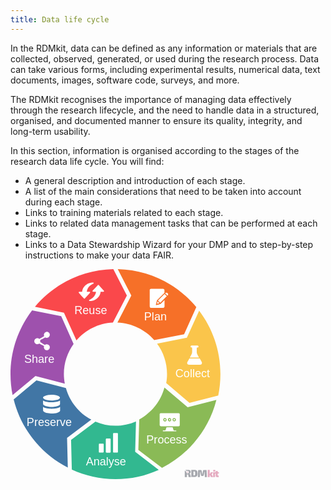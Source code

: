 ```yaml
---
title: Data life cycle
---
```


In the RDMkit, data can be defined as any information or materials that are collected, observed, generated, or used during the research process. Data can take various forms, including experimental results, numerical data, text documents, images, software code, surveys, and more.

The RDMkit recognises the importance of managing data effectively through the research lifecycle, and the need to handle data in a structured, organised, and documented manner to ensure its quality, integrity, and long-term usability.

In this section, information is organised according to the stages of the research data life cycle. You will find:
- A general description and introduction of each  stage.
- A list of the main considerations that need to be taken into account during each stage.
- Links to training materials related to each stage.
- Links to related data management tasks that can be performed at each stage.
- Links to a Data Stewardship Wizard for your DMP and to step-by-step instructions to make your data FAIR.

<div class="main_rdm mt-5 d-flex justify-content-center">
    <svg version="1.1" id="data-life-cycle-index" xmlns="http://www.w3.org/2000/svg" xmlns:xlink="http://www.w3.org/1999/xlink" x="0px" y="0px"
    viewBox="0 0 250.9 251" xml:space="preserve" height="24em">
        <style type="text/css">
        .st0{fill:#FA484B;}
        .st5{fill:#F67028;}
        .st6{fill:#FAC54B;}
        .st4{fill:#8ABA56;}
        .st3{fill:#32B890;}
        .st2{fill:#4176A5;}
        .st7{fill:#9E51AD;}
        .st18{opacity:0.41;fill:#2A2E3D;}
        .st19{opacity:0.41;fill:#C23669;}
        .st1{fill:#FFFFFF; pointer-events: none;}
        .st8{font-family: 'Exo 2', sans-serif;}
        .st9{font-size:13.5px;}
        .st0,.st2,.st3,.st4,.st5,.st6,.st7 {transition: fill 0.3s;}
        .st0:hover,.st2:hover,.st3:hover,.st4:hover,.st5:hover,.st6:hover,.st7:hover {fill:#73757d;cursor: pointer;}
        text {pointer-events : none;}
        </style>
        <a href="./planning" id="link-to-planning2" target="_top" title="planning">
        <g id="PlanPath2">
            <path class="st5" d="M144.4,31.6l-16.6,32.3c17.5,0.7,33.2,8.6,44,20.9l35.7-7l14.6-32.4C199.6,18.3,166,0.8,128.2,0L144.4,31.6z"
            />
            <path class="st1" d="M166.7,24.1c0.3-0.4,0.8-0.6,1.4-0.6c4.7,0,9.4,0,14.1,0c0.5,0,1,0.2,1.4,0.6c0.3,0.3,0.4,0.7,0.4,1.2
            c0,1,0,2,0,3c-0.3,0.3-0.5,0.5-0.8,0.8c-2.6,2.6-5.3,5.3-7.9,7.9c-0.1,0.1-0.3,0.3-0.3,0.5c-0.4,1.6-0.8,3.1-1.2,4.7
            c0,0.2-0.1,0.4,0,0.5c0.1,0.2,0.4,0.3,0.7,0.3c1.6-0.4,3.2-0.8,4.7-1.3c0.2,0,0.3-0.1,0.4-0.3c1.5-1.5,3-3,4.5-4.5
            c0,2.5,0,5.1,0,7.6c0,0.4-0.1,0.8-0.3,1.1c-0.3,0.4-0.9,0.7-1.4,0.7c-4.7,0-9.4,0-14.1,0c-0.3,0-0.7,0-1-0.2
            c-0.3-0.2-0.6-0.4-0.7-0.8c-0.1-0.3-0.2-0.6-0.2-0.9c0-6.4,0-12.8,0-19.2C166.3,24.8,166.4,24.4,166.7,24.1z"/>
            <path class="st1" d="M185.5,28.4c0.5-0.3,1.2-0.4,1.7-0.1c0.3,0.2,0.6,0.4,0.8,0.7c0.5,0.6,0.6,1.5,0.1,2.1
            c-0.1,0.2-0.3,0.4-0.5,0.5c-0.9-0.9-1.8-1.8-2.7-2.7C185.1,28.7,185.3,28.5,185.5,28.4z"/>
            <path class="st1" d="M176.3,37.5c2.6-2.6,5.2-5.2,7.8-7.8c0.9,0.9,1.8,1.8,2.7,2.7c-2.6,2.6-5.2,5.2-7.8,7.8
            C178.1,39.3,177.2,38.4,176.3,37.5z"/>
            <path class="st1" d="M175.8,38.6l0.1,0.1c0.7,0.7,1.3,1.3,2,2c-1,0.3-1.9,0.5-2.9,0.8C175.3,40.6,175.6,39.6,175.8,38.6z"/>
        </g>
        </a>
        <a href="./collecting" id="link-to-collecting2" target="_top" title="collecting" >
        <g id="CollectPath2">
            <path class="st6" d="M213.9,159.8l34.4-8.7c1.7-8.3,2.6-16.8,2.6-25.6c0-28.5-9.5-54.7-25.4-75.8L210.8,82l-35.6,7
            c7.5,10.2,11.9,22.8,11.9,36.4c0,3.7-0.3,7.3-1,10.8L213.9,159.8z"/>
            <path class="st1" d="M215.4,91.9c0.2-0.4,0.6-0.6,1.1-0.6c2.3,0,4.7,0,7,0c0.4,0,0.8,0.2,1,0.5c0.4,0.5,0.3,1.2-0.1,1.6
            c-0.2,0.2-0.5,0.3-0.8,0.3c-0.2,0-0.5,0-0.7,0.1c-0.2,0.1-0.3,0.2-0.3,0.4c0,1.6,0,3.1,0,4.7c0,0.8,0.1,1.6,0.4,2.4
            c0.2,0.4,0.4,0.8,0.6,1.2c0.6,1.1,1.2,2.1,1.8,3.2c-3.7,0-7.4,0-11.1,0c0.7-1.2,1.4-2.5,2-3.7c0.3-0.5,0.5-1,0.6-1.6
            c0.1-0.5,0.2-1,0.2-1.5c0-1.6,0-3.2,0-4.8c0-0.3-0.3-0.5-0.5-0.5c-0.3,0-0.5,0-0.7-0.1c-0.3-0.1-0.5-0.3-0.6-0.5
            C215.2,92.8,215.2,92.3,215.4,91.9z"/>
            <path class="st1" d="M213.8,106.8c4.1,0,8.2,0,12.4,0c0.7,1.3,1.5,2.6,2.2,3.9c0.2,0.3,0.3,0.6,0.4,0.9c0.3,1-0.4,2.2-1.4,2.6
            c-0.3,0.1-0.5,0.1-0.8,0.1c-4.4,0-8.8,0-13.2,0c-0.6,0-1.1-0.2-1.6-0.6c-0.5-0.5-0.8-1.4-0.6-2.1c0.1-0.3,0.2-0.5,0.4-0.8
            C212.3,109.4,213.1,108.1,213.8,106.8z"/>
        </g>
        </a>
        <a href="./processing" id="link-to-processing2" target="_top" title="processing">
        <g id="ProcessPath2">
            <path class="st4" d="M211.7,165L184,141.6c-4.4,16.4-15.5,30.1-30.1,38.1l-1.1,36.3l28.3,21.5c31.9-16.2,56-45.6,65-81.1L211.7,165
            z"/>
            <path class="st1" d="M179.4,172.2c0.1,0,0.2,0,0.4,0c7,0,14,0,21,0c0.3,0,0.6,0,0.8,0.1c0.5,0.2,0.7,0.7,0.7,1.2
            c0,4.3,0,8.6,0,12.8c0,0.4-0.1,0.7-0.3,1c-0.3,0.3-0.7,0.5-1.1,0.5c-7.1,0-14.1,0-21.2,0c-0.4,0-0.9-0.2-1.1-0.6
            c-0.2-0.3-0.3-0.6-0.3-0.9c0-4.3,0-8.5,0-12.8c0-0.4,0.1-0.8,0.4-1C178.9,172.4,179.1,172.3,179.4,172.2z M184.3,178
            c-0.3,0-0.7,0.2-1,0.4c-0.2,0.1-0.3,0.4-0.4,0.6c-0.4,0.6-0.4,1.4,0,2.1c0.4,0.6,1,0.9,1.6,1c0.5,0,1-0.1,1.4-0.4
            c0.1-0.1,0.2-0.1,0.3-0.3c0.3-0.5,0.5-1.1,0.4-1.6c-0.1-0.6-0.5-1.2-1.1-1.5C185.2,178,184.8,178,184.3,178z M195.4,178
            c-0.4,0.1-0.9,0.2-1.2,0.5c-0.3,0.4-0.5,0.8-0.5,1.3c-0.1,1,0.7,2,1.6,2.1c0.6,0.1,1.2-0.1,1.7-0.4c0.2-0.1,0.3-0.3,0.4-0.4
            c0.3-0.5,0.4-1.1,0.2-1.6c-0.1-0.4-0.3-0.7-0.6-1C196.5,178.1,195.9,177.9,195.4,178z M189.8,178c-0.3,0-0.5,0.1-0.8,0.3
            c-0.2,0.1-0.4,0.2-0.5,0.4c-0.4,0.6-0.5,1.3-0.3,1.9c0.2,0.6,0.6,1,1.2,1.3c0.6,0.3,1.3,0.1,1.9-0.2c0.1-0.1,0.3-0.1,0.4-0.3
            c0.3-0.4,0.5-0.9,0.4-1.5c0-0.7-0.5-1.5-1.2-1.8C190.6,178,190.2,178,189.8,178z"/>
            <path class="st1" d="M184.3,179.1c0.3-0.1,0.6,0,0.9,0.1c0.2,0.1,0.3,0.3,0.3,0.5c0.1,0.3,0,0.7-0.3,1c-0.4,0.4-1.3,0.2-1.5-0.4
            C183.6,179.9,183.9,179.3,184.3,179.1z"/>
            <path class="st1" d="M189.9,179.1c0.4-0.2,0.9,0.1,1.1,0.5c0.1,0.3,0.1,0.6,0,0.9c-0.2,0.3-0.5,0.4-0.8,0.4c-0.3,0-0.5-0.2-0.6-0.4
            c-0.2-0.3-0.3-0.7-0.1-1C189.4,179.3,189.7,179.2,189.9,179.1z"/>
            <path class="st1" d="M195.3,179.1c0.3-0.1,0.7,0,1,0.2c0.2,0.2,0.3,0.5,0.3,0.7c0,0.4-0.4,0.8-0.8,0.9c-0.3,0-0.6-0.1-0.8-0.3
            c-0.2-0.2-0.3-0.5-0.2-0.8C194.8,179.5,195,179.2,195.3,179.1z"/>
            <path class="st1" d="M186.8,189c0.9,0,1.7,0,2.6,0c1.3,0,2.7,0,4,0c0.2,0,0.5,0.1,0.5,0.4c0.3,0.9,0.6,1.9,0.9,2.8
            c0.1,0.2,0.1,0.4,0.3,0.6c0.1,0.1,0.3,0.1,0.4,0.1c0.7,0,1.4,0,2.1,0c0.2,0,0.4,0,0.5,0.2c0.3,0.3,0.1,0.7-0.2,0.8
            c-0.1,0-0.2,0-0.3,0c-5,0-10.1,0-15.1,0c-0.3,0-0.6-0.3-0.5-0.6c0-0.3,0.3-0.5,0.6-0.5c0.7,0,1.5,0,2.2,0c0.3,0,0.5-0.2,0.6-0.4
            c0.3-0.9,0.6-1.9,0.9-2.8c0.1-0.2,0.1-0.3,0.2-0.5C186.5,189,186.7,189,186.8,189z"/>
        </g>
        </a>
        <a href="./analysing" id="link-to-analysing2" target="_top" title="analysing">
        <g id="AnalysePath2">
            <path class="st3" d="M149,218.3l1-36.2c-7.5,3.3-15.8,5.1-24.5,5.1c-8.5,0-16.6-1.7-24-4.9l-29.1,21.8l0.9,35.5
            c15.9,7.3,33.6,11.4,52.2,11.4c18.4,0,36-4,51.7-11.1L149,218.3z"/>
            <path class="st1" d="M123.3,196c1.4,0,2.8,0,4.3,0c0.5,0,0.8,0.4,0.8,0.8c0,7.2,0,14.3,0,21.5c0,0.2-0.1,0.5-0.2,0.7
            c-0.2,0.2-0.4,0.3-0.6,0.3c-1.4,0-2.8,0-4.1,0c-0.3,0-0.5-0.1-0.7-0.3c-0.1-0.2-0.2-0.4-0.2-0.6c0-7.2,0-14.3,0-21.5
            C122.5,196.4,122.8,196,123.3,196z"/>
            <path class="st1" d="M114.6,202.5c0.2,0,0.3,0,0.5,0c1.2,0,2.4,0,3.6,0c0.2,0,0.4,0,0.5,0.1c0.3,0.1,0.5,0.3,0.5,0.6
            c0,0.1,0,0.3,0,0.4c0,5,0,9.9,0,14.9c0,0.5-0.4,0.9-0.8,0.9c-1.3,0-2.6,0-3.9,0c-0.2,0-0.4,0-0.6-0.1c-0.3-0.1-0.5-0.4-0.5-0.8
            c0-5,0-10,0-15.1C114,202.9,114.2,202.6,114.6,202.5z"/>
            <path class="st1" d="M106.3,208.7c1.4,0,2.9,0,4.3,0c0.4,0,0.8,0.4,0.8,0.8c0,2.9,0,5.8,0,8.8c0,0.3-0.1,0.6-0.4,0.8
            c-0.2,0.1-0.4,0.2-0.5,0.2c-1.2,0-2.5,0-3.7,0c-0.3,0-0.6,0-0.8-0.1c-0.3-0.1-0.4-0.5-0.4-0.8c0-2.8,0-5.7,0-8.5
            c0-0.2,0-0.4,0.1-0.6C105.6,209,105.9,208.7,106.3,208.7z"/>
        </g>
        </a>
        <a href="./preserving" id="link-to-preserving2" target="_top" title="preserving">
        <g id="PreservePath2">
            <path class="st2" d="M67.6,201.7l29-21.8c-14.7-7.8-25.8-21.4-30.4-37.8L31,133L3.8,155.8c8.8,35.5,32.8,65.1,64.7,81.4L67.6,201.7
            z"/>
            <path class="st1" d="M48.4,150.2c1.8,0,3.6,0.1,5.3,0.4c1,0.2,2.1,0.5,3.1,0.9c0.6,0.3,1.2,0.6,1.7,1c0.3,0.3,0.5,0.6,0.6,1
            c0,0.4-0.1,0.7-0.3,1c-0.3,0.4-0.8,0.8-1.3,1c-0.8,0.4-1.7,0.7-2.5,0.9c-1.4,0.4-2.9,0.5-4.4,0.6c-2.3,0.1-4.7,0-7-0.5
            c-1-0.2-1.9-0.5-2.8-0.9c-0.6-0.3-1.1-0.6-1.5-1.1c-0.2-0.3-0.4-0.7-0.4-1c0-0.4,0.3-0.8,0.6-1.1c0.7-0.6,1.5-0.9,2.4-1.2
            c1.2-0.4,2.5-0.6,3.8-0.8C46.6,150.3,47.5,150.3,48.4,150.2z"/>
            <path class="st1" d="M38.9,157.1c1.2,0.8,2.6,1.2,4,1.5c2.1,0.5,4.3,0.6,6.4,0.6c1,0,2-0.1,3.1-0.2c2-0.2,4-0.6,5.8-1.4
            c0.4-0.2,0.7-0.3,1-0.6c0,1.4,0,2.8,0,4.2c0,0.3-0.1,0.7-0.3,0.9c-0.3,0.4-0.7,0.7-1.2,0.9c-0.3,0.2-0.5,0.3-0.8,0.4
            c-1.6,0.6-3.3,0.9-4.9,1.1c-1.9,0.2-3.8,0.2-5.7,0c-1.3-0.1-2.5-0.3-3.7-0.7c-1-0.3-2-0.6-2.8-1.3c-0.3-0.3-0.7-0.6-0.8-1
            c0-0.1,0-0.3,0-0.4C38.9,159.8,38.9,158.4,38.9,157.1z"/>
            <path class="st1" d="M38.9,164.8c0.5,0.3,1,0.5,1.6,0.8c1.9,0.7,3.9,1.1,5.9,1.2c1.9,0.1,3.7,0.1,5.6,0c1.9-0.2,3.9-0.5,5.7-1.2
            c0.5-0.2,1.1-0.5,1.6-0.8c0,1.4,0,2.8,0,4.2c0,0.2,0,0.3-0.1,0.5c-0.1,0.4-0.4,0.6-0.7,0.9c-0.7,0.6-1.6,0.9-2.4,1.2
            c-0.6,0.2-1.3,0.4-1.9,0.5c-1.1,0.2-2.2,0.3-3.3,0.4c-0.9,0.1-1.8,0-2.7,0c-1.8-0.1-3.6-0.3-5.4-0.7c-1-0.3-2.1-0.7-3-1.4
            c-0.3-0.2-0.5-0.5-0.7-0.8c-0.1-0.3-0.1-0.6-0.1-0.8C38.9,167.4,38.9,166.1,38.9,164.8z"/>
        </g>
        </a>
        <a href="./sharing" id="link-to-sharing2" target="_top" title="sharing">
        <g id="SharePath2">
            <path class="st7" d="M29.8,127.8l35.1,9c-0.7-3.7-1.1-7.5-1.1-11.4c0-13.4,4.3-25.9,11.6-36L60.6,56.3l-34.8-7
            C9.6,70.4,0,96.8,0,125.5c0,8.6,0.9,17,2.5,25.1L29.8,127.8z"/>
            <path class="st1" d="M42.7,75c0.7-0.1,1.5-0.1,2.2,0.3c1,0.4,1.7,1.3,2,2.3c0.2,0.6,0.1,1.4-0.1,2c-0.4,1.1-1.3,2-2.4,2.4
            c-0.4,0.1-0.8,0.1-1.3,0.1c-0.6-0.1-1.1-0.2-1.6-0.5c-1.1,0.6-2.2,1.2-3.3,1.8c-0.2,0.1-0.3,0.2-0.5,0.3c-0.8,0.4-1.5,0.9-2.3,1.3
            c0.1,0.4,0.2,0.8,0.2,1.2c0,0.4-0.1,0.8-0.2,1.1c0.8,0.4,1.5,0.9,2.3,1.3c0.2,0.1,0.3,0.2,0.5,0.3c1,0.6,2,1.1,3,1.7
            c0.5-0.4,1.1-0.7,1.8-0.7c0.8-0.1,1.6,0.1,2.3,0.5c1,0.6,1.7,1.7,1.7,2.8c0,0.7-0.1,1.4-0.4,1.9c-0.3,0.6-0.8,1.1-1.4,1.4
            c-0.3,0.2-0.7,0.3-1,0.4c-0.6,0.1-1.3,0.1-1.9-0.2c-0.5-0.2-0.9-0.4-1.3-0.8c-0.6-0.5-1-1.3-1.1-2.1c-0.1-0.6,0-1.2,0.2-1.8
            c-0.7-0.4-1.4-0.8-2.2-1.2c-0.4-0.2-0.7-0.4-1-0.5c-0.8-0.5-1.7-0.9-2.5-1.4c-0.5,0.4-1.1,0.7-1.7,0.8c-0.8,0.2-1.7,0-2.5-0.4
            c-0.6-0.4-1.1-0.9-1.4-1.5c-0.4-0.7-0.5-1.5-0.3-2.3c0.1-0.6,0.4-1.1,0.7-1.6c0.4-0.5,1-0.9,1.7-1.2c0.6-0.2,1.3-0.3,2-0.1
            c0.6,0.1,1.1,0.4,1.5,0.8c1.1-0.6,2.2-1.2,3.3-1.8c0.1-0.1,0.3-0.1,0.4-0.2c0.7-0.4,1.4-0.8,2.2-1.2c-0.7-1.3-0.4-3.1,0.7-4.1
            C41.4,75.5,42,75.2,42.7,75z"/>
        </g>
        </a>
        <a href="./reusing" id="link-to-reusing2" target="_top" title="reusing">
        <g id="ReusePath2">
            <path class="st0" d="M63.9,52.1l14.9,33.1c10.7-12.4,26.2-20.5,43.6-21.3l16.7-32.3L122.9,0C85.3,0.8,51.7,18.1,29.2,45L63.9,52.1z
            "/>
            <path class="st1" d="M92.5,17.4c2-0.9,4.1-1.3,6.3-1.3c0.2,0,0.4,0.1,0.5,0.3c0.2,0.2,0.2,0.6,0,0.8c-0.1,0.2-0.4,0.3-0.6,0.4
            c-0.4,0.2-0.8,0.3-1.1,0.5c-0.3,0.2-0.6,0.3-0.9,0.5c-0.6,0.4-1.2,0.8-1.7,1.2c-0.8,0.7-1.5,1.4-2,2.3c-1,1.5-1.6,3.2-1.8,5
            c1.1,0,2.2,0,3.3,0c0.3,0,0.5,0.1,0.6,0.4c0.1,0.2,0.1,0.4,0,0.6c-0.1,0.2-0.3,0.4-0.5,0.6c-1.9,2.1-3.9,4.3-5.8,6.4
            c-0.2,0.2-0.5,0.3-0.8,0.2c-0.1-0.1-0.2-0.2-0.3-0.3c-1.9-2.1-3.9-4.3-5.8-6.5c-0.2-0.2-0.5-0.5-0.4-0.8c0-0.4,0.3-0.7,0.7-0.7
            c1.1,0,2.3,0,3.4,0c0.2-1.9,0.8-3.7,1.8-5.2C88.7,20,90.5,18.4,92.5,17.4z"/>
            <path class="st1" d="M104.5,19.1c0.3-0.3,0.8-0.3,1,0c2,2.2,3.9,4.4,5.9,6.5c0.2,0.2,0.5,0.5,0.4,0.8c0,0.4-0.4,0.7-0.7,0.7
            c-1.1,0-2.3,0-3.4,0c-0.2,2.3-1.1,4.4-2.5,6.2c-1.3,1.7-3.2,3-5.2,3.8c-0.6,0.2-1.2,0.4-1.8,0.6c-1.2,0.3-2.4,0.4-3.7,0.4
            c-0.4,0-0.7-0.5-0.6-0.9c0.1-0.1,0.1-0.3,0.3-0.4c0.5-0.3,1.1-0.5,1.6-0.8c0.6-0.4,1.3-0.7,1.9-1.2c0.9-0.7,1.7-1.5,2.4-2.4
            c0.5-0.7,0.9-1.5,1.3-2.3c0.4-1,0.7-2,0.8-3.1c-1.1,0-2.3,0-3.5,0c-0.4,0-0.8-0.4-0.7-0.8c0-0.3,0.3-0.5,0.5-0.8
            C100.6,23.4,102.6,21.2,104.5,19.1z"/>
        </g>
        </a>
        <g id="RDMkit_logo">
        <path class="st18" d="M233.5,240c0.6,0,0.9,0.3,0.9,0.9l0.3,7.6h-2.4L232,242h-0.2l-0.8,4.4c-0.1,0.5-0.4,0.8-1,0.8h-1.4
            c-0.6,0-0.9-0.3-1-0.8l-0.9-4.4h-0.2l-0.2,6.6h-2.4l0.3-7.6c0-0.6,0.3-0.9,0.9-0.9h2.3c0.6,0,0.9,0.3,1,0.8l0.6,3.4
            c0,0.2,0.1,0.4,0.1,0.6c0,0.2,0,0.4,0.1,0.6h0.1c0-0.2,0-0.4,0.1-0.6c0-0.2,0-0.4,0.1-0.6l0.6-3.4c0.1-0.6,0.4-0.8,1-0.8H233.5z"/>
        <path class="st19" d="M239.6,248.5h2.7l-1.4-2.4c-0.1-0.2-0.2-0.3-0.3-0.5c-0.1-0.1-0.2-0.2-0.3-0.3v0c0.1-0.1,0.2-0.2,0.3-0.3
            c0.1-0.1,0.2-0.3,0.3-0.4l1.2-1.9h-2.6l-1.1,1.9H238c0-0.1,0-0.2,0-0.2c0-0.3,0.1-0.6,0.1-0.9V240h-2.4v8.6h2.4v-1.6
            c0-0.3,0-0.5-0.1-0.8c0,0,0-0.1,0-0.1h0.3L239.6,248.5z"/>
        <path class="st19" d="M243,242.1h1.1c0.5,0,0.7-0.3,0.7-0.8v-0.6c0-0.5-0.2-0.8-0.7-0.8H243c-0.5,0-0.7,0.3-0.7,0.8v0.6
            C242.3,241.8,242.5,242.1,243,242.1z"/>
        <path class="st19" d="M249.1,244.2v-1.4h-1.4v-1.5h-2.4v1.5l-3.1,0v5.7h2.3v-4.3l0.8,0l0,2.8c0,0.5,0.2,0.9,0.5,1.2
            c0.3,0.3,0.8,0.4,1.3,0.4c0.2,0,0.4,0,0.6,0s0.5-0.1,0.7-0.1c0.2,0,0.4-0.1,0.6-0.2l-0.3-1.5h-0.6c-0.2,0-0.3,0-0.4-0.1
            c-0.1-0.1-0.1-0.2-0.1-0.3v-2.1H249.1z"/>
        <path class="st18" d="M215,245.9c-0.1-0.3-0.2-0.6-0.3-0.8c-0.1-0.2-0.3-0.3-0.5-0.4c-0.2-0.1-0.3-0.1-0.5-0.1v-0.1
            c0.4,0,0.8-0.2,1-0.4c0.2-0.2,0.4-0.4,0.5-0.7c0.1-0.3,0.2-0.6,0.2-0.9c0-0.7-0.1-1.2-0.4-1.5s-0.6-0.6-1.2-0.8
            c-0.5-0.2-1.2-0.2-2-0.2c-0.6,0-1,0-1.4,0s-0.8,0-1.1,0c-0.1,0-0.3,0-0.4,0l1.9,1.4c0.7-0.5,1.7-0.3,2.1,0.4
            c0.5,0.7,0.3,1.7-0.4,2.1c-0.7,0.5-1.7,0.3-2.1-0.4c-0.2-0.3-0.3-0.6-0.3-0.9c0-0.1,0-0.3,0.1-0.4l-1.9-1.4v7.7h2.6v-3.1
            c0.2,0,0.5,0,0.8,0c0.2,0,0.4,0,0.5,0.1c0.1,0.1,0.2,0.2,0.2,0.5l0.5,2.5h2.8L215,245.9z"/>
        <circle class="st19" cx="211.5" cy="242.7" r="0.6"/>
        <path class="st18" d="M223.3,242.1c-0.1-0.6-0.4-1-0.7-1.3c-0.3-0.3-0.7-0.5-1.2-0.7c-0.5-0.1-1.1-0.2-1.8-0.2c-0.7,0-1.3,0-1.9,0
            s-1.1,0.1-1.6,0.1v8.3c0.5,0,1.1,0.1,1.7,0.1c0.6,0,1.2,0,1.9,0c0.7,0,1.3-0.1,1.8-0.2c0.5-0.1,0.9-0.4,1.2-0.7
            c0.3-0.3,0.5-0.8,0.7-1.3c0.1-0.6,0.2-1.3,0.2-2.1C223.5,243.4,223.4,242.7,223.3,242.1z M220.6,245.7c-0.1,0.3-0.2,0.6-0.3,0.7
            s-0.4,0.2-0.7,0.2c-0.3,0-0.6,0-0.9,0v-4.8h0.9c0.3,0,0.5,0.1,0.7,0.2s0.3,0.4,0.3,0.7c0.1,0.3,0.1,0.8,0.1,1.5
            C220.7,244.9,220.7,245.4,220.6,245.7z"/>
        </g>
        <text transform="matrix(1 0 0 1 16.4197 111.8653)" class="st1 st8 st9">Share</text>
        <text transform="matrix(1 0 0 1 76.3974 53.4992)" class="st1 st8 st9">Reuse</text>
        <text transform="matrix(1 0 0 1 19.2957 187.4998)" class="st1 st8 st9">Preserve</text>
        <text transform="matrix(1 0 0 1 90.1372 234.4302)" class="st1 st8 st9">Analyse</text>
        <text transform="matrix(1 0 0 1 162.3473 208.6529)" class="st1 st8 st9">Process</text>
        <text transform="matrix(1 0 0 1 159.7342 61.5168)" class="st1 st8 st9">Plan</text>
        <text transform="matrix(1 0 0 1 197.0817 128.9797)" class="st1 st8 st9">Collect</text>
    </svg>
</div>

